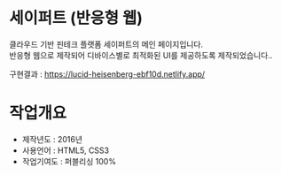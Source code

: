 # 세이퍼트 (반응형 웹)

클라우드 기반 핀테크 플랫폼 세이퍼트의 메인 페이지입니다.<br/>
반응형 웹으로 제작되어 디바이스별로 최적화된 UI를 제공하도록 제작되었습니다..<br/>

구현결과 : https://lucid-heisenberg-ebf10d.netlify.app/

# 작업개요
- 제작년도 : 2016년
- 사용언어 : HTML5, CSS3<br/>
- 작업기여도 : 퍼블리싱 100%

